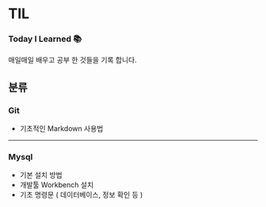 # TIL 
### Today I Learned 📚
매일매일 배우고 공부 한 것들을 기록 합니다. 

## 분류 
### Git 
 + 기초적인 Markdown 사용법
* * * 
### Mysql 
 + 기본 설치 방법 
 + 개발툴 Workbench 설치 
 + 기초 명령문 ( 데이터베이스, 정보 확인 등 ) 

